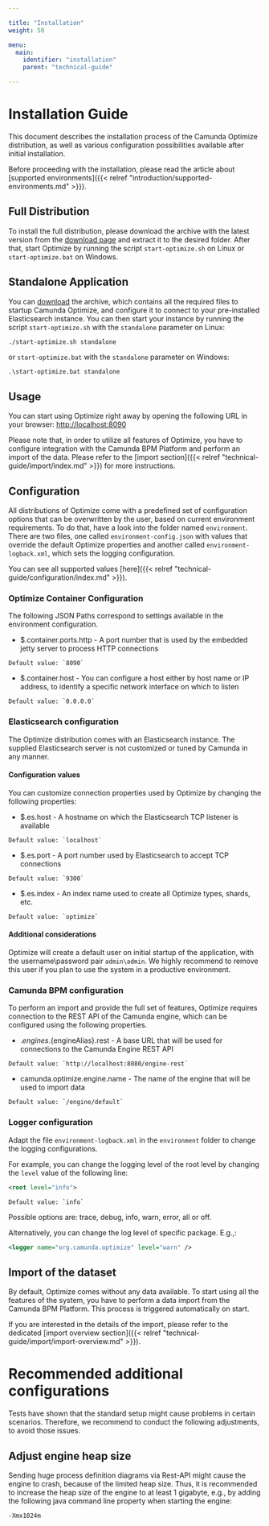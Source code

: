 ```yaml
---

title: "Installation"
weight: 50

menu:
  main:
    identifier: "installation"
    parent: "technical-guide"

---
```


# Installation Guide

This document describes the installation process of the Camunda Optimize distribution, as well as various configuration possibilities available after initial installation. 

Before proceeding with the installation, please read the article about [supported environments]({{< relref "introduction/supported-environments.md" >}}).

## Full Distribution 

To install the full distribution, please download the archive with the latest version from the [download page](/enterprise/download/#camunda-optimize) and extract it to the desired folder. After that, start Optimize by running the script `start-optimize.sh` on Linux or `start-optimize.bat` on Windows. 

## Standalone Application 

You can [download](https://docs.camunda.org/enterprise/download/#camunda-optimize) the archive, which contains all the required files to startup Camunda Optimize, and configure it to connect to your pre-installed Elasticsearch instance. You can then start your instance by running the script `start-optimize.sh` with the `standalone` parameter on Linux:
```bash
./start-optimize.sh standalone
```
or `start-optimize.bat` with the `standalone` parameter on Windows:
```batch
.\start-optimize.bat standalone
```

## Usage

You can start using Optimize right away by opening the following URL in your browser: [http://localhost:8090](http://localhost:8090)

Please note that, in order to utilize all features of Optimize, you have to configure integration with the Camunda BPM Platform and perform an import of the data. Please refer to the [import section]({{< relref "technical-guide/import/index.md" >}}) for more instructions.

## Configuration

All distributions of Optimize come with a predefined set of configuration options that can be overwritten by the user, based on current environment requirements. To do that, have a look into the folder named `environment`. There are two files, one called `environment-config.json` with values that override the default Optimize properties and another called `environment-logback.xml`, which sets the logging configuration.

You can see all supported values [here]({{< relref "technical-guide/configuration/index.md" >}}).

### Optimize Container Configuration

The following JSON Paths correspond to settings available in the environment configuration.

* $.container.ports.http - A port number that is used by the embedded jetty server to process HTTP connections
```
Default value: `8090`
```

* $.container.host - You can configure a host either by host name or IP address, to identify a specific network interface on which to listen
```
Default value: `0.0.0.0`
```

### Elasticsearch configuration

The Optimize distribution comes with an Elasticsearch instance. The supplied Elasticsearch server is not customized or tuned by Camunda in any manner. 

#### Configuration values 

You can customize connection properties used by Optimize by changing the following properties:

* $.es.host - A hostname on which the Elasticsearch TCP listener is available
```
Default value: `localhost`
```

* $.es.port - A port number used by Elasticsearch to accept TCP connections
```
Default value: `9300`
```

* $.es.index - An index name used to create all Optimize types, shards, etc.
```
Default value: `optimize`
```

#### Additional considerations 

Optimize will create a default user on initial startup of the application, with the username\password pair `admin\admin`. We highly recommend to remove this user if you plan to use the system in a productive environment.

### Camunda BPM configuration

To perform an import and provide the full set of features, Optimize requires connection to the REST API of the Camunda engine, which can be configured using the following properties. 

* $.engines.${engineAlias}.rest - A base URL that will be used for connections to the Camunda Engine REST API
```
Default value: `http://localhost:8080/engine-rest`
```

* camunda.optimize.engine.name - The name of the engine that will be used to import data
```
Default value: `/engine/default`
```

### Logger configuration

Adapt the file `environment-logback.xml` in the `environment` folder to change the logging configurations. 

For example, you can change the logging level of the root level by changing the `level` value of the following line:
```xml
<root level="info">
```
```
Default value: `info`
```

Possible options are: trace, debug, info, warn, error, all or off.

Alternatively, you can change the log level of specific package. E.g.,:
```xml
<logger name="org.camunda.optimize" level="warn" />
```

## Import of the dataset

By default, Optimize comes without any data available. To start using all the features of the system, you have to perform a data import from the Camunda BPM Platform. This process is triggered automatically on start.

If you are interested in the details of the import, please refer to the dedicated [import overview section]({{< relref "technical-guide/import/import-overview.md" >}}).

# Recommended additional configurations

Tests have shown that the standard setup might cause problems in certain scenarios. Therefore, we recommend to conduct the following adjustments, to avoid those issues.

## Adjust engine heap size

Sending huge process definition diagrams via Rest-API might cause the engine to crash, because of the limited heap size. Thus, it is recommended to increase the heap size of the engine to at least 1 gigabyte, e.g., by adding the following java command line property when starting the engine: 
```bash
-Xmx1024m
```
